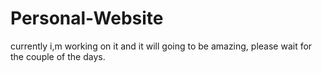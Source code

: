 # Personal-Website
currently i,m working on it and it will going to be amazing, please wait for the couple of the days.
